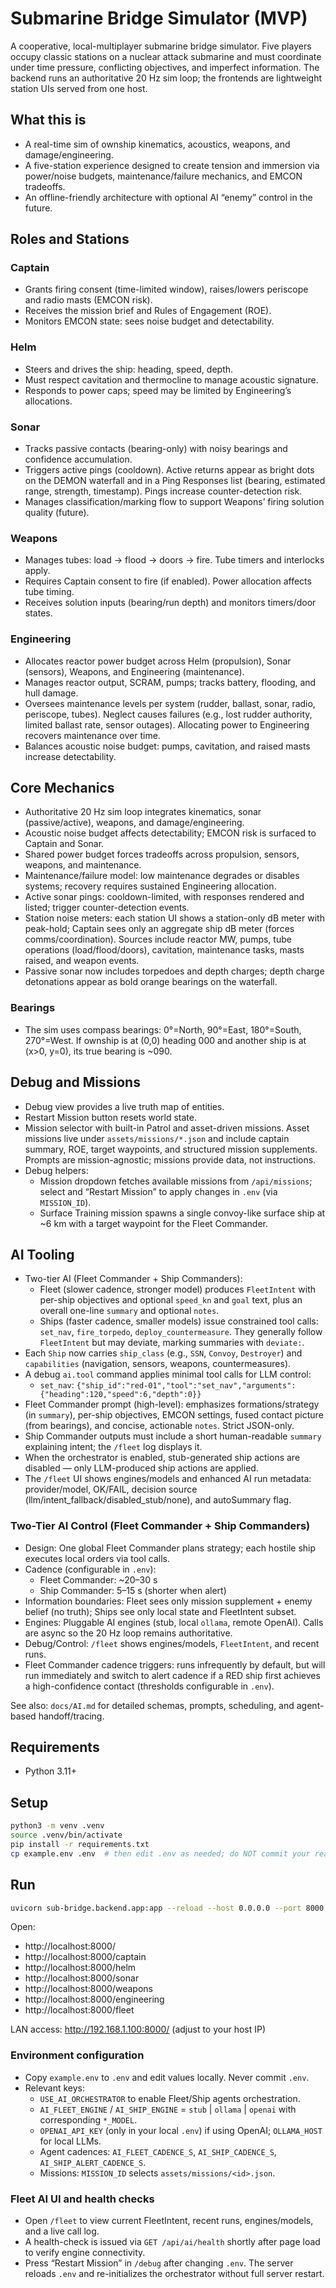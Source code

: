 # Submarine Bridge Simulator (MVP)

A cooperative, local-multiplayer submarine bridge simulator. Five players occupy classic stations on a nuclear attack submarine and must coordinate under time pressure, conflicting objectives, and imperfect information. The backend runs an authoritative 20 Hz sim loop; the frontends are lightweight station UIs served from one host.

## What this is
- A real-time sim of ownship kinematics, acoustics, weapons, and damage/engineering.
- A five-station experience designed to create tension and immersion via power/noise budgets, maintenance/failure mechanics, and EMCON tradeoffs.
- An offline-friendly architecture with optional AI “enemy” control in the future.

## Roles and Stations

### Captain
- Grants firing consent (time-limited window), raises/lowers periscope and radio masts (EMCON risk).
- Receives the mission brief and Rules of Engagement (ROE).
- Monitors EMCON state: sees noise budget and detectability.

### Helm
- Steers and drives the ship: heading, speed, depth.
- Must respect cavitation and thermocline to manage acoustic signature.
- Responds to power caps; speed may be limited by Engineering’s allocations.

### Sonar
- Tracks passive contacts (bearing-only) with noisy bearings and confidence accumulation.
- Triggers active pings (cooldown). Active returns appear as bright dots on the DEMON waterfall and in a Ping Responses list (bearing, estimated range, strength, timestamp). Pings increase counter-detection risk.
- Manages classification/marking flow to support Weapons’ firing solution quality (future).

### Weapons
- Manages tubes: load → flood → doors → fire. Tube timers and interlocks apply.
- Requires Captain consent to fire (if enabled). Power allocation affects tube timing.
- Receives solution inputs (bearing/run depth) and monitors timers/door states.

### Engineering
- Allocates reactor power budget across Helm (propulsion), Sonar (sensors), Weapons, and Engineering (maintenance).
- Manages reactor output, SCRAM, pumps; tracks battery, flooding, and hull damage.
- Oversees maintenance levels per system (rudder, ballast, sonar, radio, periscope, tubes). Neglect causes failures (e.g., lost rudder authority, limited ballast rate, sensor outages). Allocating power to Engineering recovers maintenance over time.
- Balances acoustic noise budget: pumps, cavitation, and raised masts increase detectability.

## Core Mechanics
- Authoritative 20 Hz sim loop integrates kinematics, sonar (passive/active), weapons, and damage/engineering.
- Acoustic noise budget affects detectability; EMCON risk is surfaced to Captain and Sonar.
- Shared power budget forces tradeoffs across propulsion, sensors, weapons, and maintenance.
- Maintenance/failure model: low maintenance degrades or disables systems; recovery requires sustained Engineering allocation.
- Active sonar pings: cooldown-limited, with responses rendered and listed; trigger counter-detection events.
- Station noise meters: each station UI shows a station-only dB meter with peak-hold; Captain sees only an aggregate ship dB meter (forces comms/coordination). Sources include reactor MW, pumps, tube operations (load/flood/doors), cavitation, maintenance tasks, masts raised, and weapon events.
- Passive sonar now includes torpedoes and depth charges; depth charge detonations appear as bold orange bearings on the waterfall.

### Bearings
- The sim uses compass bearings: 0°=North, 90°=East, 180°=South, 270°=West. If ownship is at (0,0) heading 000 and another ship is at (x>0, y=0), its true bearing is ~090.

## Debug and Missions
- Debug view provides a live truth map of entities.
- Restart Mission button resets world state.
- Mission selector with built-in Patrol and asset-driven missions. Asset missions live under `assets/missions/*.json` and include captain summary, ROE, target waypoints, and structured mission supplements. Prompts are mission-agnostic; missions provide data, not instructions.
- Debug helpers:
  - Mission dropdown fetches available missions from `/api/missions`; select and “Restart Mission” to apply changes in `.env` (via `MISSION_ID`).
  - Surface Training mission spawns a single convoy-like surface ship at ~6 km with a target waypoint for the Fleet Commander.

## AI Tooling
- Two-tier AI (Fleet Commander + Ship Commanders):
  - Fleet (slower cadence, stronger model) produces `FleetIntent` with per-ship objectives and optional `speed_kn` and `goal` text, plus an overall one-line `summary` and optional `notes`.
  - Ships (faster cadence, smaller models) issue constrained tool calls: `set_nav`, `fire_torpedo`, `deploy_countermeasure`. They generally follow `FleetIntent` but may deviate, marking summaries with `deviate:`.
- Each `Ship` now carries `ship_class` (e.g., `SSN`, `Convoy`, `Destroyer`) and `capabilities` (navigation, sensors, weapons, countermeasures).
- A debug `ai.tool` command applies minimal tool calls for LLM control:
  - `set_nav`: `{"ship_id":"red-01","tool":"set_nav","arguments":{"heading":120,"speed":6,"depth":0}}`
- Fleet Commander prompt (high-level): emphasizes formations/strategy (in `summary`), per-ship objectives, EMCON settings, fused contact picture (from bearings), and concise, actionable `notes`. Strict JSON-only.
- Ship Commander outputs must include a short human-readable `summary` explaining intent; the `/fleet` log displays it.
- When the orchestrator is enabled, stub-generated ship actions are disabled — only LLM-produced ship actions are applied.
- The `/fleet` UI shows engines/models and enhanced AI run metadata: provider/model, OK/FAIL, decision source (llm/intent_fallback/disabled_stub/none), and autoSummary flag.

### Two-Tier AI Control (Fleet Commander + Ship Commanders)
- Design: One global Fleet Commander plans strategy; each hostile ship executes local orders via tool calls.
- Cadence (configurable in `.env`):
  - Fleet Commander: ~20–30 s
  - Ship Commander: 5–15 s (shorter when alert)
- Information boundaries: Fleet sees only mission supplement + enemy belief (no truth); Ships see only local state and FleetIntent subset.
- Engines: Pluggable AI engines (stub, local `ollama`, remote OpenAI). Calls are async so the 20 Hz loop remains authoritative.
- Debug/Control: `/fleet` shows engines/models, `FleetIntent`, and recent runs.
- Fleet Commander cadence triggers: runs infrequently by default, but will run immediately and switch to alert cadence if a RED ship first achieves a high-confidence contact (thresholds configurable in `.env`).

See also: `docs/AI.md` for detailed schemas, prompts, scheduling, and agent-based handoff/tracing.

## Requirements
- Python 3.11+

## Setup
```bash
python3 -m venv .venv
source .venv/bin/activate
pip install -r requirements.txt
cp example.env .env  # then edit .env as needed; do NOT commit your real .env
```

## Run
```bash
uvicorn sub-bridge.backend.app:app --reload --host 0.0.0.0 --port 8000
```

Open:
- http://localhost:8000/
- http://localhost:8000/captain
- http://localhost:8000/helm
- http://localhost:8000/sonar
- http://localhost:8000/weapons
- http://localhost:8000/engineering
- http://localhost:8000/fleet

LAN access: http://192.168.1.100:8000/ (adjust to your host IP)

### Environment configuration
- Copy `example.env` to `.env` and edit values locally. Never commit `.env`.
- Relevant keys:
  - `USE_AI_ORCHESTRATOR` to enable Fleet/Ship agents orchestration.
  - `AI_FLEET_ENGINE` / `AI_SHIP_ENGINE` = `stub` | `ollama` | `openai` with corresponding `*_MODEL`.
  - `OPENAI_API_KEY` (only in your local `.env`) if using OpenAI; `OLLAMA_HOST` for local LLMs.
  - Agent cadences: `AI_FLEET_CADENCE_S`, `AI_SHIP_CADENCE_S`, `AI_SHIP_ALERT_CADENCE_S`.
  - Missions: `MISSION_ID` selects `assets/missions/<id>.json`.

### Fleet AI UI and health checks
- Open `/fleet` to view current FleetIntent, recent runs, engines/models, and a live call log.
- A health-check is issued via `GET /api/ai/health` shortly after page load to verify engine connectivity.
- Press “Restart Mission” in `/debug` after changing `.env`. The server reloads `.env` and re-initializes the orchestrator without full server restart.
